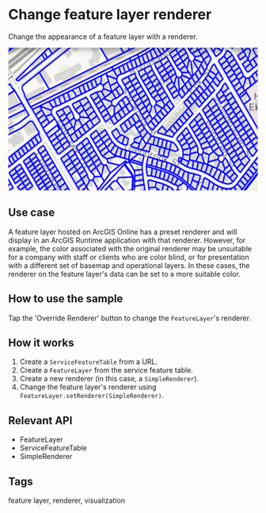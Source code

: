 # Change feature layer renderer

Change the appearance of a feature layer with a renderer.

![Image of change feature layer renderer](change-feature-layer-renderer.png)

## Use case

A feature layer hosted on ArcGIS Online has a preset renderer and will display in an ArcGIS Runtime application with that renderer. However, for example, the color associated with the original renderer may be unsuitable for a company with staff or clients who are color blind, or for presentation with a different set of basemap and operational layers. In these cases, the renderer on the feature layer's data can be set to a more suitable color.

## How to use the sample
Tap the 'Override Renderer' button to change the `FeatureLayer`'s renderer.

## How it works

1. Create a `ServiceFeatureTable` from a URL.
2. Create a `FeatureLayer` from the service feature table.
3. Create a new renderer (in this case, a `SimpleRenderer`).
4. Change the feature layer's renderer using `FeatureLayer.setRenderer(SimpleRenderer)`.

## Relevant API

* FeatureLayer
* ServiceFeatureTable
* SimpleRenderer

## Tags

feature layer, renderer, visualization
